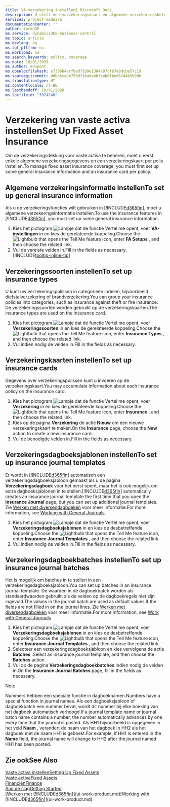 ```yaml
---
title: VA-verzekering instellen| Microsoft Docs
description: U stelt een verzekeringskaart en algemene verzekeringsbeleidsgegevens in om verzekeringsdekking voor vaste activa te beheren.
services: project-madeira
documentationcenter: ''
author: SorenGP
ms.service: dynamics365-business-central
ms.topic: article
ms.devlang: na
ms.tgt_pltfrm: na
ms.workload: na
ms.search.keywords: policy, coverage
ms.date: 10/01/2020
ms.author: edupont
ms.openlocfilehash: e7396b4acfbed7199e1364287cfb7e8dcbe57c19
ms.sourcegitcommit: ddbb5cede750df1baba4b3eab8fbed6744b5b9d6
ms.translationtype: HT
ms.contentlocale: nl-BE
ms.lasthandoff: 10/01/2020
ms.locfileid: "3924240"
---
```

# <a name="set-up-fixed-asset-insurance"></a><span data-ttu-id="84f85-103">Verzekering van vaste activa instellen</span><span class="sxs-lookup"><span data-stu-id="84f85-103">Set Up Fixed Asset Insurance</span></span>
<span data-ttu-id="84f85-104">Om de verzekeringsdekking voor vaste activa te beheren, moet u eerst enkele algemene verzekeringsgegevens en een verzekeringskaart per polis instellen.</span><span class="sxs-lookup"><span data-stu-id="84f85-104">To manage fixed asset insurance coverage, you must first set up some general insurance information and an insurance card per policy.</span></span>

## <a name="to-set-up-general-insurance-information"></a><span data-ttu-id="84f85-105">Algemene verzekeringsinformatie instellen</span><span class="sxs-lookup"><span data-stu-id="84f85-105">To set up general insurance information</span></span>
<span data-ttu-id="84f85-106">Als u de verzekeringsfuncties wilt gebruiken in [!INCLUDE[d365fin](includes/d365fin_md.md)], moet u algemene verzekeringsinformatie instellen.</span><span class="sxs-lookup"><span data-stu-id="84f85-106">To use the insurance features in [!INCLUDE[d365fin](includes/d365fin_md.md)], you must set up some general insurance information.</span></span>  

1. <span data-ttu-id="84f85-107">Kies het pictogram ![Lampje dat de functie Vertel me opent](media/ui-search/search_small.png "Vertel me wat u wilt doen"), voer **VA-instellingen** in en kies de gerelateerde koppeling.</span><span class="sxs-lookup"><span data-stu-id="84f85-107">Choose the ![Lightbulb that opens the Tell Me feature](media/ui-search/search_small.png "Tell me what you want to do") icon, enter **FA Setups** , and then choose the related link.</span></span>  
2. <span data-ttu-id="84f85-108">Vul de vereiste velden in.</span><span class="sxs-lookup"><span data-stu-id="84f85-108">Fill in the fields as necessary.</span></span> [!INCLUDE[tooltip-inline-tip](includes/tooltip-inline-tip_md.md)]  

## <a name="to-set-up-insurance-types"></a><span data-ttu-id="84f85-109">Verzekeringssoorten instellen</span><span class="sxs-lookup"><span data-stu-id="84f85-109">To set up insurance types</span></span>
<span data-ttu-id="84f85-110">U kunt uw verzekeringspolissen in categorieën indelen, bijvoorbeeld diefstalverzekering of brandverzekering.</span><span class="sxs-lookup"><span data-stu-id="84f85-110">You can group your insurance policies into categories, such as insurance against theft or fire insurance.</span></span> <span data-ttu-id="84f85-111">De verzekeringssoorten worden gebruikt op de verzekeringskaarten.</span><span class="sxs-lookup"><span data-stu-id="84f85-111">The insurance types are used on the insurance card.</span></span>

1. <span data-ttu-id="84f85-112">Kies het pictogram ![Lampje dat de functie Vertel me opent](media/ui-search/search_small.png "Vertel me wat u wilt doen"), voer **Verzekeringssoorten** in en kies de gerelateerde koppeling.</span><span class="sxs-lookup"><span data-stu-id="84f85-112">Choose the ![Lightbulb that opens the Tell Me feature](media/ui-search/search_small.png "Tell me what you want to do") icon, enter **Insurance Types** , and then choose the related link.</span></span>  
2. <span data-ttu-id="84f85-113">Vul indien nodig de velden in.</span><span class="sxs-lookup"><span data-stu-id="84f85-113">Fill in the fields as necessary.</span></span>

## <a name="to-set-up-insurance-cards"></a><span data-ttu-id="84f85-114">Verzekeringskaarten instellen</span><span class="sxs-lookup"><span data-stu-id="84f85-114">To set up insurance cards</span></span>
<span data-ttu-id="84f85-115">Gegevens over verzekeringspolissen kunt u invoeren op de verzekeringskaart.</span><span class="sxs-lookup"><span data-stu-id="84f85-115">You may accumulate information about each insurance policy on the insurance card.</span></span>  

1. <span data-ttu-id="84f85-116">Kies het pictogram ![Lampje dat de functie Vertel me opent](media/ui-search/search_small.png "Vertel me wat u wilt doen"), voer **Verzekering** in en kies de gerelateerde koppeling.</span><span class="sxs-lookup"><span data-stu-id="84f85-116">Choose the ![Lightbulb that opens the Tell Me feature](media/ui-search/search_small.png "Tell me what you want to do") icon, enter **Insurance** , and then choose the related link.</span></span>  
2. <span data-ttu-id="84f85-117">Kies op de pagina **Verzekering** de actie **Nieuw** om een nieuwe verzekeringskaart te maken.</span><span class="sxs-lookup"><span data-stu-id="84f85-117">On the **Insurance** page, choose the **New** action to create a  new insurance card.</span></span>  
3. <span data-ttu-id="84f85-118">Vul de benodigde velden in.</span><span class="sxs-lookup"><span data-stu-id="84f85-118">Fill in the fields as necessary.</span></span>

## <a name="to-set-up-insurance-journal-templates"></a><span data-ttu-id="84f85-119">Verzekeringsdagboeksjablonen instellen</span><span class="sxs-lookup"><span data-stu-id="84f85-119">To set up insurance journal templates</span></span>
<span data-ttu-id="84f85-120">Er wordt in [!INCLUDE[d365fin](includes/d365fin_md.md)] automatisch een verzekeringsdagboeksjabloon gemaakt als u de pagina **Verzekeringsdagboek** voor het eerst opent, maar het is ook mogelijk om extra dagboeksjablonen in te stellen.</span><span class="sxs-lookup"><span data-stu-id="84f85-120">[!INCLUDE[d365fin](includes/d365fin_md.md)] automatically creates an insurance journal template the first time that you open the **Insurance Journal** page, but you can set up additional journal templates.</span></span> <span data-ttu-id="84f85-121">Zie [Werken met diversendagboeken](ui-work-general-journals.md) voor meer informatie.</span><span class="sxs-lookup"><span data-stu-id="84f85-121">For more information, see [Working with General Journals](ui-work-general-journals.md).</span></span>  

1. <span data-ttu-id="84f85-122">Kies het pictogram ![Lampje dat de functie Vertel me opent](media/ui-search/search_small.png "Vertel me wat u wilt doen"), voer **Verzekeringsdagboeksjablonen** in en kies de desbetreffende koppeling.</span><span class="sxs-lookup"><span data-stu-id="84f85-122">Choose the ![Lightbulb that opens the Tell Me feature](media/ui-search/search_small.png "Tell me what you want to do") icon, enter **Insurance Journal Templates** , and then choose the related link.</span></span>  
2. <span data-ttu-id="84f85-123">Vul indien nodig de velden in.</span><span class="sxs-lookup"><span data-stu-id="84f85-123">Fill in the fields as necessary.</span></span>

## <a name="to-set-up-insurance-journal-batches"></a><span data-ttu-id="84f85-124">Verzekeringsdagboekbatches instellen</span><span class="sxs-lookup"><span data-stu-id="84f85-124">To set up insurance journal batches</span></span>
<span data-ttu-id="84f85-125">Het is mogelijk om batches in te stellen in een verzekeringsdagboeksjabloon.</span><span class="sxs-lookup"><span data-stu-id="84f85-125">You can set up batches in an insurance journal template.</span></span> <span data-ttu-id="84f85-126">De waarden in de dagboekbatch worden als standaardwaarden gebruikt als de velden op de dagboekregels niet zijn ingevuld.</span><span class="sxs-lookup"><span data-stu-id="84f85-126">The values in the journal batch are used as default values if the fields are not filled in on the journal lines.</span></span> <span data-ttu-id="84f85-127">Zie [Werken met diversendagboeken](ui-work-general-journals.md) voor meer informatie.</span><span class="sxs-lookup"><span data-stu-id="84f85-127">For more information, see [Work with General Journals](ui-work-general-journals.md)</span></span>  

1. <span data-ttu-id="84f85-128">Kies het pictogram ![Lampje dat de functie Vertel me opent](media/ui-search/search_small.png "Vertel me wat u wilt doen"), voer **Verzekeringsdagboeksjablonen** in en kies de desbetreffende koppeling.</span><span class="sxs-lookup"><span data-stu-id="84f85-128">Choose the ![Lightbulb that opens the Tell Me feature](media/ui-search/search_small.png "Tell me what you want to do") icon, enter **Insurance Journal Templates** , and then choose the related link.</span></span>  
2. <span data-ttu-id="84f85-129">Selecteer een verzekeringsdagboeksjabloon en kies vervolgens de actie **Batches** .</span><span class="sxs-lookup"><span data-stu-id="84f85-129">Select an insurance journal template, and then choose the **Batches** action.</span></span>
3. <span data-ttu-id="84f85-130">Vul op de pagina **Verzekeringsdagboekbatches** indien nodig de velden in.</span><span class="sxs-lookup"><span data-stu-id="84f85-130">On the **Insurance Journal Batches** page, fill in the fields as necessary.</span></span>

> [!NOTE]  
>   <span data-ttu-id="84f85-131">Nummers hebben een speciale functie in dagboeknamen.</span><span class="sxs-lookup"><span data-stu-id="84f85-131">Numbers have a special function in journal names.</span></span> <span data-ttu-id="84f85-132">Als een dagboeksjabloon of dagboekbatch een nummer bevat, wordt dit nummer bij elke boeking van het dagboek automatisch verhoogd.</span><span class="sxs-lookup"><span data-stu-id="84f85-132">If a journal template name or journal batch name contains a number, the number automatically advances by one every time that the journal is posted.</span></span> <span data-ttu-id="84f85-133">Als HH1 bijvoorbeeld is opgegeven in het veld **Naam** , verandert de naam van het dagboek in HH2 als het dagboek met de naam HH1 is geboekt.</span><span class="sxs-lookup"><span data-stu-id="84f85-133">For example, if HH1 is entered in the **Name** field, the journal name will change to HH2 after the journal named HH1 has been posted.</span></span>

## <a name="see-also"></a><span data-ttu-id="84f85-134">Zie ook</span><span class="sxs-lookup"><span data-stu-id="84f85-134">See Also</span></span>
[<span data-ttu-id="84f85-135">Vaste activa instellen</span><span class="sxs-lookup"><span data-stu-id="84f85-135">Setting Up Fixed Assets</span></span>](fa-setup.md)  
[<span data-ttu-id="84f85-136">Vaste activa</span><span class="sxs-lookup"><span data-stu-id="84f85-136">Fixed Assets</span></span>](fa-manage.md)  
[<span data-ttu-id="84f85-137">Financiën</span><span class="sxs-lookup"><span data-stu-id="84f85-137">Finance</span></span>](finance.md)  
[<span data-ttu-id="84f85-138">Aan de slag</span><span class="sxs-lookup"><span data-stu-id="84f85-138">Getting Started</span></span>](product-get-started.md)  
<span data-ttu-id="84f85-139">[Werken met [!INCLUDE[d365fin](includes/d365fin_md.md)]](ui-work-product.md)</span><span class="sxs-lookup"><span data-stu-id="84f85-139">[Working with [!INCLUDE[d365fin](includes/d365fin_md.md)]](ui-work-product.md)</span></span>
